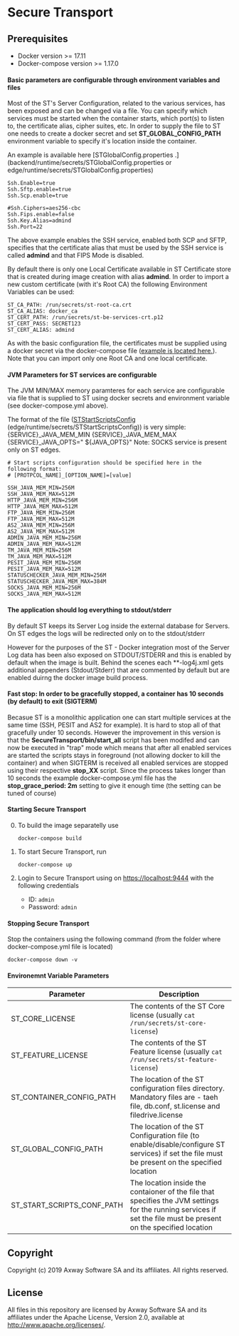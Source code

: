 # Secure Transport

## Prerequisites

- Docker version >= 17.11
- Docker-compose version >= 1.17.0

#### Basic parameters are configurable through environment variables and files

Most of the ST's Server Configuration, related to the various services, has been exposed and can be changed via a file. You can specify which services must be started when the container starts, which port(s) to listen to, the certificate alias, cipher suites, etc. In order to supply the file to ST one needs to create a docker secret and set **ST_GLOBAL_CONFIG_PATH** environment variable to specify it's location inside the container.

An example is available here [STGlobalConfig.properties .](backend/runtime/secrets/STGlobalConfig.properties or edge/runtime/secrets/STGlobalConfig.properties)

```
Ssh.Enable=true
Ssh.Sftp.enable=true
Ssh.Scp.enable=true

#Ssh.Ciphers=aes256-cbc
Ssh.Fips.enable=false
Ssh.Key.Alias=admind
Ssh.Port=22
```

The above example enables the SSH service, enabled both SCP and SFTP, specifies that the certificate alias that must be used by the SSH service is called **admind** and that FIPS Mode is disabled.

By default there is only one Local Certificate available in ST Certificate store that is created during image creation with alias **admind**. In order to import a new custom certificate (with it's Root CA) the following Environment Variables can be used:

```
ST_CA_PATH: /run/secrets/st-root-ca.crt
ST_CA_ALIAS: docker_ca
ST_CERT_PATH: /run/secrets/st-be-services-crt.p12
ST_CERT_PASS: SECRET123
ST_CERT_ALIAS: admind
```

As with the basic configuration file, the certificates must be supplied using a docker secret via the docker-compose file ([example is located here.](docker-compose.yml)). Note that you can import only one Root CA and one local certificate.

#### JVM Parameters for ST services are configurable

The JVM MIN/MAX memory paramteres for each service are configurable via file that is supplied to ST using docker secrets and environment variable (see docker-compose.yml above).

The format of the file ([STStartScriptsConfig](backend/runtime/secrets/STStartScriptsConfig) (edge/runtime/secrets/STStartScriptsConfig)) is very simple:
{SERVICE}_JAVA_MEM_MIN
{SERVICE}_JAVA_MEM_MAX
{SERVICE}_JAVA_OPTS="<OPTIONS> ${JAVA_OPTS}"
Note: SOCKS service is present only on ST edges.
```
# Start scripts configuration should be specified here in the following format:
# [PROTPCOL_NAME]_[OPTION_NAME]=[value]

SSH_JAVA_MEM_MIN=256M
SSH_JAVA_MEM_MAX=512M
HTTP_JAVA_MEM_MIN=256M
HTTP_JAVA_MEM_MAX=512M
FTP_JAVA_MEM_MIN=256M
FTP_JAVA_MEM_MAX=512M
AS2_JAVA_MEM_MIN=256M
AS2_JAVA_MEM_MAX=512M
ADMIN_JAVA_MEM_MIN=256M
ADMIN_JAVA_MEM_MAX=512M
TM_JAVA_MEM_MIN=256M
TM_JAVA_MEM_MAX=512M
PESIT_JAVA_MEM_MIN=256M
PESIT_JAVA_MEM_MAX=512M
STATUSCHECKER_JAVA_MEM_MIN=256M
STATUSCHECKER_JAVA_MEM_MAX=384M
SOCKS_JAVA_MEM_MIN=256M
SOCKS_JAVA_MEM_MAX=512M
```

#### The application should log everything to stdout/stderr

By default ST keeps its Server Log inside the external database for Servers. On ST edges the logs will be redirected only on to the stdout/stderr

However for the purposes of the ST - Docker integration most of the Server Log data has been also exposed on STDOUT/STDERR and this is enabled by default when the image is built. Behind the scenes each **-log4j.xml gets additional appenders (Stdout/Stderr) that are commented by default but are enabled duirng the docker image build process.

#### Fast stop: In order to be gracefully stopped, a container has 10 seconds (by default) to exit (SIGTERM)

Becasue ST is a monolithic application one can start multiple services at the same time (SSH, PESIT and AS2 for example). It is hard to stop all of that gracefully under 10 seconds. However the improvement in this version is that the **SecureTransport/bin/start_all** script has been modifed and can now be executed in "trap" mode which means that after all enabled services are started the scripts stays in foreground (not allowing docker to kill the container) and when SIGTERM is received all enabled services are stopped using their respective **stop_XX** script. Since the process takes longer than 10 seconds the example docker-compose.yml file has the **stop_grace_period: 2m** setting to give it enough time (the setting can be tuned of course)

#### Starting Secure Transport

0) To build the image separatelly use

   `docker-compose build`
   
1) To start Secure Transport, run 

   `docker-compose up`

2) Login to Secure Transport using on [https://localhost:9444](https://localhost:9444) with the following credentials

   - ID: `admin`
   - Password: `admin` 

#### Stopping Secure Transport

Stop the containers using the following command (from the folder where docker-compose.yml file is located)

   `docker-compose down -v`

#### Environemnt Variable Parameters

|          Parameter         |                                                                              Description                                                                         |
| -------------------------- | ---------------------------------------------------------------------------------------------------------------------------------------------------------------- |
| ST_CORE_LICENSE            | The contents of the ST Core license (usually `cat /run/secrets/st-core-license`)                                                                                 |
| ST_FEATURE_LICENSE         | The contents of the ST Feature license (usually `cat /run/secrets/st-feature-license`)                                                                           |
| ST_CONTAINER_CONFIG_PATH   | The location of the ST configuration files directory. Mandatory files are - taeh file, db.conf, st.license and filedrive.license                                 |
| ST_GLOBAL_CONFIG_PATH      | The location of the ST Configuration file (to enable/disable/configure ST services) if set the file must be present on the specified location                    |
| ST_START_SCRIPTS_CONF_PATH | The location inside the contaioner of the file that specifies the JVM settings for the running services if set the file must be present on the specified location|

## Copyright

Copyright (c) 2019 Axway Software SA and its affiliates. All rights reserved.

## License

All files in this repository are licensed by Axway Software SA and its affiliates under the Apache License, Version 2.0, available at http://www.apache.org/licenses/.

